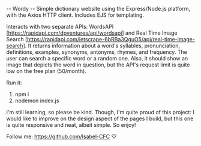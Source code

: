 -- Wordy --
Simple dictionary website using the Express/Node.js platform, with the Axios HTTP client. Includes EJS for templating.

Interacts with two separate APIs: WordsAPI [https://rapidapi.com/dpventures/api/wordsapi] and Real Time Image Search [https://rapidapi.com/letscrape-6bRBa3QguO5/api/real-time-image-search]. It returns information about a word's syllables, pronunciation, definitions, examples, synonyms, antonyms, rhymes, and frequency. The user can search a specific word or a random one. Also, it should show an image that depicts the word in question, but the API's request limit is quite low on the free plan (50/month).

Run it:
1. npm i
2. nodemon index.js

I'm still learning, so please be kind. Though, I'm quite proud of this project: I would like to improve on the design aspect of the pages I build, but this one is quite responsive and neat, albeit simple. So enjoy!

Follow me:
https://github.com/Isabel-CFC ♡